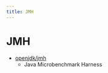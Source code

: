 ```yaml
---
title: JMH
---
```


# JMH

- [openjdk/jmh](https://github.com/openjdk/jmh)
  - Java Microbenchmark Harness
